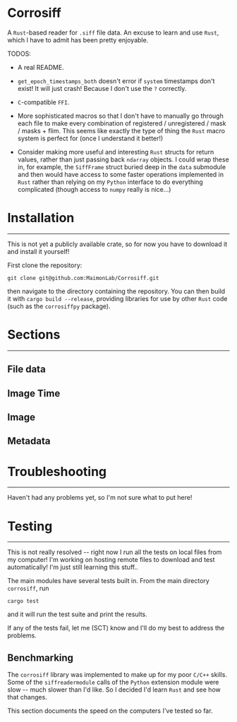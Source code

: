 # Corrosiff

A `Rust`-based reader for `.siff` file data. An excuse to learn
and use `Rust`, which I have to admit has been pretty enjoyable.

TODOS:

- A real README.

- `get_epoch_timestamps_both` doesn't error if `system` timestamps
don't exist! It will just crash! Because I don't use the `?` correctly.

- `C`-compatible `FFI`.

- More sophisticated macros so that I don't have to manually go through
each file to make every combination of registered / unregistered /
mask / masks + flim. This seems like exactly the type of thing the
`Rust` macro system is perfect for (once I understand it better!)

- Consider making more useful and interesting `Rust` structs for
return values, rather than just passing back `ndarray` objects. I
could wrap these in, for example, the `SiffFrame` struct buried deep
in the `data` submodule and then would have access to some faster
operations implemented in `Rust` rather than relying on my `Python`
interface to do everything complicated (though access to `numpy`
really is nice...)

# Installation
---------------

This is not yet a publicly available crate, so for now you have to download
it and install it yourself!

First clone the repository:

```
git clone git@github.com:MaimonLab/Corrosiff.git
```

then navigate to the directory containing the repository. You can then
build it with
`cargo build --release`, providing libraries for use by other `Rust`
code (such as the `corrosiffpy` package).


# Sections
-----------

## File data

## Image Time

## Image

## Metadata

# Troubleshooting
------------------

Haven't had any problems yet, so I'm not sure what to put here!

# Testing
----------

This is not really resolved -- right now I run all the tests on
local files from my computer! I'm working on hosting remote files
to download and test automatically! I'm just still learning this stuff..

The main modules have several tests built in. From the main
directory `corrosiff`, run

```
cargo test
```

and it will run the test suite and print the results.

If any of the tests fail, let me (SCT) know and I'll do my best
to address the problems.

## Benchmarking

The `corrosiff` library was implemented to
make up for my poor `C/C++` skills. Some of the
`siffreadermodule` calls of the `Python` extension
module were slow -- much slower than I'd like. So
I decided I'd learn `Rust` and see how that changes.

This section documents the speed on the computers
I've tested so far.